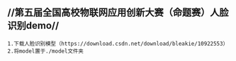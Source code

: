 ## //********第五届全国高校物联网应用创新大赛（命题赛）人脸识别demo********//

```
1.下载人脸识别模型（https://download.csdn.net/download/bleakie/10922553）
2.将model置于./model文件夹
```

